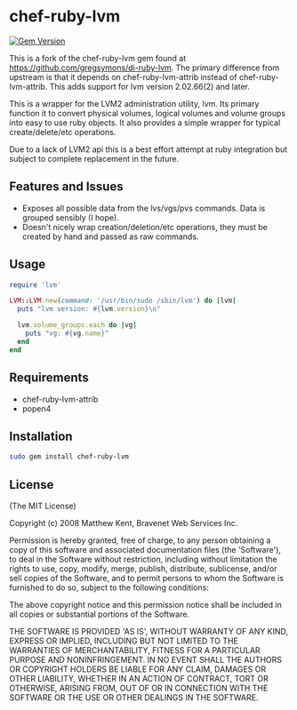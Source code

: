# chef-ruby-lvm

[![Gem Version](https://badge.fury.io/rb/chef-ruby-lvm.svg)](https://badge.fury.io/rb/chef-ruby-lvm)

This is a fork of the chef-ruby-lvm gem found at <https://github.com/gregsymons/di-ruby-lvm>. The primary difference from upstream is that it depends on chef-ruby-lvm-attrib instead of chef-ruby-lvm-attrib. This adds support for lvm version 2.02.66(2) and later.

This is a wrapper for the LVM2 administration utility, lvm. Its primary function it to convert physical volumes, logical volumes and volume groups into easy to use ruby objects. It also provides a simple wrapper for typical create/delete/etc operations.

Due to a lack of LVM2 api this is a best effort attempt at ruby integration but subject to complete replacement in the future.

## Features and Issues

- Exposes all possible data from the lvs/vgs/pvs commands. Data is grouped sensibly (I hope).
- Doesn't nicely wrap creation/deletion/etc operations, they must be created by hand and passed as raw commands.

## Usage

```ruby
require 'lvm'

LVM::LVM.new(command: '/usr/bin/sudo /sbin/lvm') do |lvm|
  puts "lvm version: #{lvm.version}\n"

  lvm.volume_groups.each do |vg|
    puts "vg: #{vg.name}"
  end
end
```

## Requirements

- chef-ruby-lvm-attrib
- popen4

## Installation

```bash
sudo gem install chef-ruby-lvm
```

## License

(The MIT License)

Copyright (c) 2008 Matthew Kent, Bravenet Web Services Inc.

Permission is hereby granted, free of charge, to any person obtaining a copy of this software and associated documentation files (the 'Software'), to deal in the Software without restriction, including without limitation the rights to use, copy, modify, merge, publish, distribute, sublicense, and/or sell copies of the Software, and to permit persons to whom the Software is furnished to do so, subject to the following conditions:

The above copyright notice and this permission notice shall be included in all copies or substantial portions of the Software.

THE SOFTWARE IS PROVIDED 'AS IS', WITHOUT WARRANTY OF ANY KIND, EXPRESS OR IMPLIED, INCLUDING BUT NOT LIMITED TO THE WARRANTIES OF MERCHANTABILITY, FITNESS FOR A PARTICULAR PURPOSE AND NONINFRINGEMENT. IN NO EVENT SHALL THE AUTHORS OR COPYRIGHT HOLDERS BE LIABLE FOR ANY CLAIM, DAMAGES OR OTHER LIABILITY, WHETHER IN AN ACTION OF CONTRACT, TORT OR OTHERWISE, ARISING FROM, OUT OF OR IN CONNECTION WITH THE SOFTWARE OR THE USE OR OTHER DEALINGS IN THE SOFTWARE.
